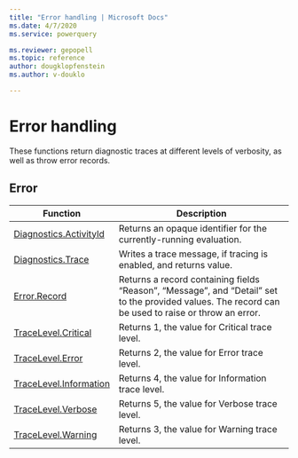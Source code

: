 ```yaml
---
title: "Error handling | Microsoft Docs"
ms.date: 4/7/2020
ms.service: powerquery

ms.reviewer: gepopell
ms.topic: reference
author: dougklopfenstein
ms.author: v-douklo

---
```

# Error handling

These functions return diagnostic traces at different levels of verbosity, as well as throw error records.
  
## <a name="__toc360789892"></a>Error  
  
|Function|Description|  
|------------|---------------|  
|[Diagnostics.ActivityId](diagnostics-activityid.md)|Returns an opaque identifier for the currently-running evaluation.|
|[Diagnostics.Trace](diagnostics-trace.md)|Writes a trace message, if tracing is enabled, and returns value.|  
|[Error.Record](error-record.md)|Returns a record containing fields “Reason”, “Message”, and “Detail” set to the provided values. The record can be used to raise or throw an error.|  
|[TraceLevel.Critical](tracelevel-critical.md)|Returns 1, the value for Critical trace level.|  
|[TraceLevel.Error](tracelevel-error.md)|Returns 2, the value for Error trace level.|
|[TraceLevel.Information](tracelevel-information.md)|Returns 4, the value for Information trace level.|
|[TraceLevel.Verbose](tracelevel-verbose.md)|Returns 5, the value for Verbose trace level.|
|[TraceLevel.Warning](tracelevel-warning.md)|Returns 3, the value for Warning trace level.|
